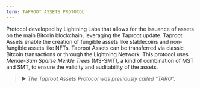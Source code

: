 ```yaml
---
term: TAPROOT ASSETS PROTOCOL
---
```


Protocol developed by Lightning Labs that allows for the issuance of assets on the main Bitcoin blockchain, leveraging the Taproot update. Taproot Assets enable the creation of fungible assets like stablecoins and non-fungible assets like NFTs. Taproot Assets can be transferred via classic Bitcoin transactions or through the Lightning Network. This protocol uses *Merkle-Sum Sparse Merkle Trees* (MS-SMT), a kind of combination of MST and SMT, to ensure the validity and auditability of the assets.

> ► *The Taproot Assets Protocol was previously called "TARO".*